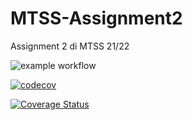 # MTSS-Assignment2
Assignment 2 di MTSS 21/22

![example workflow](https://github.com/markio00/provactions/actions/workflows/maven.yml/badge.svg)

[![codecov](https://codecov.io/gh/markio00/provactions/branch/master/graph/badge.svg?token=WNYSM62Q48)](https://codecov.io/gh/markio00/provactions)

[![Coverage Status](https://coveralls.io/repos/github/markio00/provactions/badge.svg?branch=master)](https://coveralls.io/github/markio00/provactions?branch=master)
